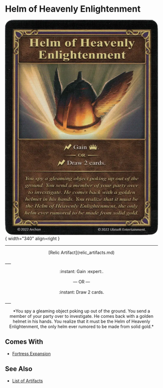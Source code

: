 # Helm of Heavenly Enlightenment

![Helm of Heavenly Enlightenment](../assets/artifacts_relic-helm_of_heavenly_enlightenment.webp){ width="340" align=right }
___
<p style="text-align: center;" markdown>[Relic Artifact](relic_artifacts.md)</p>
___
<p style="text-align: center;" markdown>:instant: Gain :expert:.<br><br>— OR —<br><br>:instant: Draw 2 cards.</p>
___
<p style="text-align: center;" markdown>*You spy a gleaming object poking up out of the ground. You send a member of your party over to investigate. He comes back with a golden helmet in his hands. You realize that it must be the Helm of Heavenly Enlightenment, the only helm ever rumored to be made from solid gold.*</p>


## Comes With

- [Fortress Expansion](../content.md)


## See Also


- [List of Artifacts](index.md)
